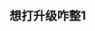 <!--
layout: post
title:  "想打升级咋整1"
date:   2020-05-05
tags: python javascript
categories: python
-->

想打升级咋整1
-------------

